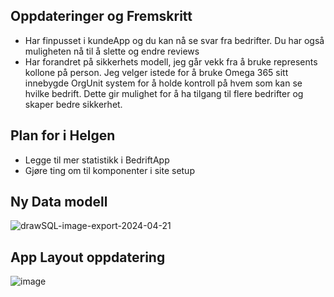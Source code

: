 ## Oppdateringer og Fremskritt

- Har finpusset i kundeApp og du kan nå se svar fra bedrifter. Du har også muligheten nå til å slette og endre reviews
- Har forandret på sikkerhets modell, jeg går vekk fra å bruke represents kollone på person. Jeg velger istede for å bruke Omega 365 sitt innebygde OrgUnit system for å holde kontroll på hvem som kan se hvilke bedrift. Dette gir mulighet for å ha tilgang til flere bedrifter og skaper bedre sikkerhet.
  

## Plan for i Helgen
- Legge til mer statistikk i BedriftApp
- Gjøre ting om til komponenter i site setup


## Ny Data modell
![drawSQL-image-export-2024-04-21](https://github.com/Ben9boyz/FagProove-2024/assets/167029110/66458664-2892-4fcc-a6f8-d7e7545a1cbb)

## App Layout oppdatering
![image](https://github.com/Ben9boyz/FagProove-2024/assets/167029110/6a629ce2-2b61-4b35-b5c7-5dcd0530b619)
